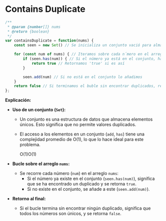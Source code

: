 # Contains Duplicate

``` JAVASCRIPT
/**
 * @param {number[]} nums
 * @return {boolean}
 */
var containsDuplicate = function(nums) {
    const seen = new Set() // Se inicializa un conjunto vació para almacenar los números vistos

    for (const num of nums) { // Iteramos sobre cada n´mero en el arreglo 'nums'
        if (seen.has(num)) { // Si el número ya está en el conjunto, hay un duplicado
            return true // Retornamos 'true' si es así
        }

        seen.add(num) // Si no está en el conjunto lo añadimos
    }
    return false // Si terminamos el buble sin encontrar duplicados, retornamos 'false'
};
```

**Explicación:**

- **Uso de un conjunto (`Set`):**
    - Un conjunto es una estructura de datos que almacena elementos únicos. Esto significa que no permite valores duplicados.
    - El acceso a los elementos en un conjunto (`add`, `has`) tiene una complejidad promedio de O(1), lo que lo hace ideal para este problema.
        
        O(1)O(1)
        
- **Bucle sobre el arreglo `nums`:**
    - Se recorre cada número (`num`) en el arreglo `nums`:
        - Si el número ya existe en el conjunto (`seen.has(num)`), significa que se ha encontrado un duplicado y se retorna `true`.
        - Si no existe en el conjunto, se añade a este (`seen.add(num)`).
- **Retorno al final:**
    - Si el bucle termina sin encontrar ningún duplicado, significa que todos los números son únicos, y se retorna `false`.